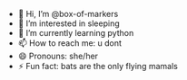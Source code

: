 - 👋 Hi, I’m @box-of-markers
- 👀 I’m interested in sleeping
- 🌱 I’m currently learning  python
- 📫 How to reach me: u dont
- 😄 Pronouns: she/her
- ⚡ Fun fact: bats are the only flying mamals 

<!---
box-of-markers/box-of-markers is a ✨ special ✨ repository because its `README.md` (this file) appears on your GitHub profile.
You can click the Preview link to take a look at your changes.
--->
